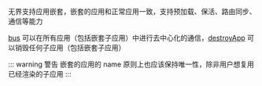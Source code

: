 无界支持应用嵌套，嵌套的应用和正常应用一致，支持预加载、保活、路由同步、通信等能力

[bus](/api/bus.html#bus) 可以在所有应用（包括嵌套子应用）中进行去中心化的通信，[destroyApp](/api/destroyApp.html#destroyapp) 可以销毁任何子应用（包括嵌套子应用）

::: warning 警告
嵌套的应用的 name 原则上也应该保持唯一性，除非用户想复用已经渲染的子应用
:::
